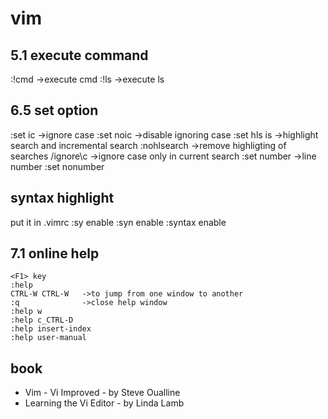# vim

## 5.1 execute command
  :!cmd ->execute cmd
  :!ls  ->execute ls

## 6.5 set option
:set ic     ->ignore case
:set noic   ->disable ignoring case
:set hls is ->highlight search and incremental search
:nohlsearch ->remove highligting of searches
/ignore\c   ->ignore case only in current search
:set number ->line number
:set nonumber

## syntax highlight
put it in .vimrc
  :sy enable
  :syn enable
  :syntax enable

## 7.1 online help
```
<F1> key
:help
CTRL-W CTRL-W   ->to jump from one window to another
:q              ->close help window
:help w
:help c_CTRL-D
:help insert-index
:help user-manual
```

## book
- Vim - Vi Improved - by Steve Oualline
- Learning the Vi Editor - by Linda Lamb
